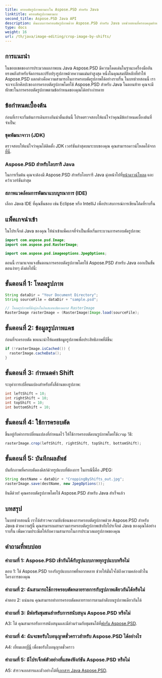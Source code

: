 ```yaml
---
title: ครอบตัดรูปภาพตามกะใน Aspose.PSD สำหรับ Java
linktitle: ครอบตัดรูปภาพตามกะ
second_title: Aspose.PSD Java API
description: ต้นแบบการครอบตัดรูปภาพด้วย Aspose.PSD สำหรับ Java บทช่วยสอนที่ครอบคลุมสำหรับการปรับแต่งภาพที่ราบรื่น
type: docs
weight: 16
url: /th/java/image-editing/crop-image-by-shifts/
---
```

## การแนะนำ

ในขอบเขตของการประมวลผลภาพบน Java Aspose.PSD มีความโดดเด่นในฐานะเครื่องมืออันทรงพลังสำหรับจัดการและปรับปรุงรูปภาพด้วยความแม่นยำสูงสุด หนึ่งในคุณสมบัติหลักที่ทำให้ Aspose.PSD แตกต่างคือความสามารถในการครอบตัดรูปภาพได้อย่างราบรื่น ในบทช่วยสอนนี้ เราจะเจาะลึกศิลปะของการครอบตัดรูปภาพโดยใช้ Aspose.PSD สำหรับ Java ในตอนท้าย คุณจะมีทักษะในการครอบตัดรูปภาพตามข้อกำหนดของคุณได้อย่างง่ายดาย

## ข้อกำหนดเบื้องต้น

ก่อนที่เราจะเริ่มต้นการเดินทางอันน่าตื่นเต้นนี้ โปรดตรวจสอบให้แน่ใจว่าคุณมีข้อกำหนดเบื้องต้นที่จำเป็น:

### ชุดพัฒนาจาวา (JDK)

 ตรวจสอบให้แน่ใจว่าคุณได้ติดตั้ง JDK เวอร์ชันล่าสุดบนระบบของคุณ คุณสามารถดาวน์โหลดได้จาก[ที่นี่](https://www.oracle.com/java/technologies/javase-downloads.html).

### Aspose.PSD สำหรับไลบรารี Java

 ในการเริ่มต้น คุณจะต้องมี Aspose.PSD สำหรับไลบรารี Java มุ่งหน้าไปที่[หน้าดาวน์โหลด](https://releases.aspose.com/psd/java/) และคว้าเวอร์ชันล่าสุด

### สภาพแวดล้อมการพัฒนาแบบบูรณาการ (IDE)

เลือก Java IDE ที่คุณชื่นชอบ เช่น Eclipse หรือ IntelliJ เพื่อประสบการณ์การเขียนโค้ดที่ราบรื่น

## แพ็คเกจนำเข้า

ในโปรเจ็กต์ Java ของคุณ ให้นำเข้าแพ็คเกจที่จำเป็นเพื่อเริ่มกระบวนการครอบตัดรูปภาพ:

```java
import com.aspose.psd.Image;
import com.aspose.psd.RasterImage;

import com.aspose.psd.imageoptions.JpegOptions;
```

ตอนนี้ เรามาแจกแจงขั้นตอนการครอบตัดรูปภาพโดยใช้ Aspose.PSD สำหรับ Java ออกเป็นขั้นตอนง่ายๆ ดังต่อไปนี้:

## ขั้นตอนที่ 1: โหลดรูปภาพ

```java
String dataDir = "Your Document Directory";
String sourceFile = dataDir + "sample.psd";

// โหลดรูปภาพที่มีอยู่ลงในอินสแตนซ์ของคลาส RasterImage
RasterImage rasterImage = (RasterImage)Image.load(sourceFile);
```

## ขั้นตอนที่ 2: ข้อมูลรูปภาพแคช

ก่อนที่จะครอบตัด ขอแนะนำให้แคชข้อมูลรูปภาพเพื่อประสิทธิภาพที่ดีขึ้น:

```java
if (!rasterImage.isCached()) {
  rasterImage.cacheData();
}
```

## ขั้นตอนที่ 3: กำหนดค่า Shift

ระบุค่าการเปลี่ยนแปลงสำหรับทั้งสี่ด้านของรูปภาพ:

```java
int leftShift = 10;
int rightShift = 10;
int topShift = 10;
int bottomShift = 10;
```

## ขั้นตอนที่ 4: ใช้การครอบตัด

 ขึ้นอยู่กับค่าการเปลี่ยนแปลงที่กำหนดไว้ ให้ใช้การครอบตัดบนรูปภาพโดยใช้`crop` วิธี:

```java
rasterImage.crop(leftShift, rightShift, topShift, bottomShift);
```

## ขั้นตอนที่ 5: บันทึกผลลัพธ์

บันทึกภาพที่ครอบตัดลงดิสก์ด้วยรูปแบบที่ต้องการ ในกรณีนี้คือ JPEG:

```java
String destName = dataDir + "CroppingByShifts_out.jpg";
rasterImage.save(destName, new JpegOptions());
```

ยินดีด้วย! คุณครอบตัดรูปภาพโดยใช้ Aspose.PSD สำหรับ Java สำเร็จแล้ว

## บทสรุป

ในบทช่วยสอนนี้ เราได้สำรวจความซับซ้อนของการครอบตัดรูปภาพด้วย Aspose.PSD สำหรับ Java ด้วยความรู้นี้ คุณสามารถผสานรวมการครอบตัดรูปภาพเข้ากับโปรเจ็กต์ Java ของคุณได้อย่างราบรื่น เพิ่มความประณีตให้กับความสามารถในการประมวลผลรูปภาพของคุณ

## คำถามที่พบบ่อย

### คำถามที่ 1: Aspose.PSD เข้ากันได้กับรูปแบบภาพทุกรูปแบบหรือไม่

ตอบ 1: ใช่ Aspose.PSD รองรับรูปแบบภาพที่หลากหลาย ช่วยให้มั่นใจได้ถึงความคล่องตัวในโครงการของคุณ

### คำถามที่ 2: ฉันสามารถใช้การครอบตัดหลายรายการกับรูปภาพเดียวกันได้หรือไม่

คำตอบ 2: แน่นอน คุณสามารถทำการครอบตัดหลายรายการตามลำดับบนรูปภาพเดียวกันได้

### คำถามที่ 3: มีฟอรัมชุมชนสำหรับการสนับสนุน Aspose.PSD หรือไม่

 A3: ได้ คุณสามารถรับการสนับสนุนและมีส่วนร่วมกับชุมชนได้ที่[ฟอรั่ม Aspose.PSD](https://forum.aspose.com/c/psd/34).

### คำถามที่ 4: ฉันจะขอรับใบอนุญาตชั่วคราวสำหรับ Aspose.PSD ได้อย่างไร

 A4: เยี่ยมเลย[ที่นี่](https://purchase.aspose.com/temporary-license/) เพื่อขอรับใบอนุญาตชั่วคราว

### คำถามที่ 5: มีโปรเจ็กต์ตัวอย่างที่แสดงฟังก์ชัน Aspose.PSD หรือไม่

 A5: สำรวจเอกสารและตัวอย่างได้ที่[เอกสาร Java Aspose.PSD](https://reference.aspose.com/psd/java/).

